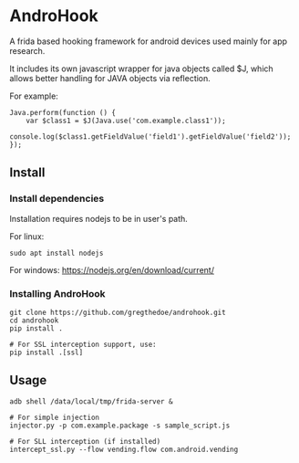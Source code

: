 # AndroHook
A frida based hooking framework for android devices used mainly for app research.

It includes its own javascript wrapper for java objects called $J, which allows better handling for JAVA objects via reflection.

For example:
```
Java.perform(function () {
    var $class1 = $J(Java.use('com.example.class1'));
    console.log($class1.getFieldValue('field1').getFieldValue('field2'));
});
```

## Install

### Install dependencies

Installation requires nodejs to be in user's path.

For linux:
```
sudo apt install nodejs
```
For windows:
https://nodejs.org/en/download/current/

### Installing AndroHook

```
git clone https://github.com/gregthedoe/androhook.git
cd androhook
pip install . 

# For SSL interception support, use:
pip install .[ssl]
```

## Usage
```
adb shell /data/local/tmp/frida-server &

# For simple injection
injector.py -p com.example.package -s sample_script.js

# For SLL interception (if installed)
intercept_ssl.py --flow vending.flow com.android.vending 
```
